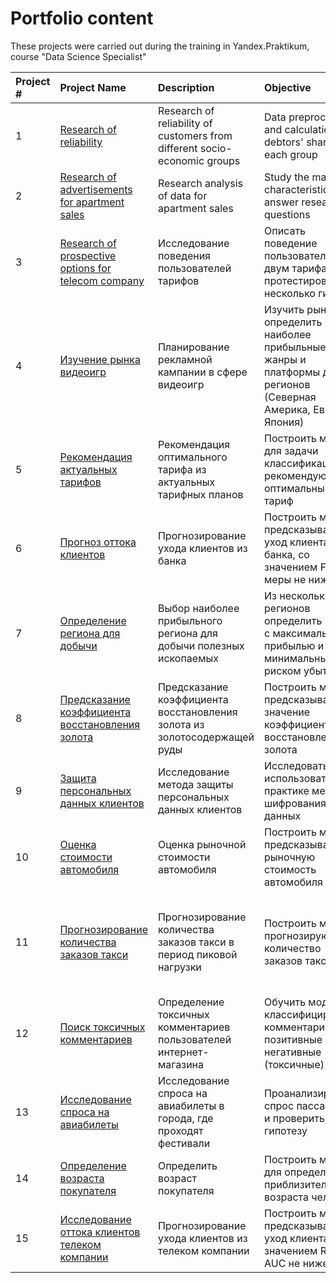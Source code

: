 # Portfolio content

These projects were carried out during the training in Yandex.Praktikum, course "Data Science Specialist"

| Project # | Project Name | Description | Objective | Libraries |
| :---------------------- | :---------------------- | :---------------------- | :---------------------- | :---------------------- |
|1| [Research of reliability](01_clients_credit_rating) | Research of reliability of customers from different socio-economic groups | Data preprocessing and calculation of debtors' share for each group | *numpy*, *pandas*, *matplotlib*, *pymystem3*, *collections*|
|2| [Research of advertisements for apartment sales](02_sales_apartments_spb)| Research analysis of data for apartment sales | Study the main characteristics and answer research questions | *numpy*, *pandas*, *matplotlib* |
|3| [Research of prospective options for telecom company](03_mobile_plan_research) | Исследование поведения пользователей тарифов | Описать поведение пользователей по двум тарифам и протестировать несколько гипотез | *numpy*, *pandas*, *matplotlib*, *math*, *scipy*|
|4| [Изучение рынка видеоигр](04_game_industry_market)| Планирование рекламной кампании в сфере видеоигр | Изучить рынок и определить наиболее прибыльные жанры и платформы для регионов (Северная Америка, Европа, Япония) | *numpy*, *pandas*, *matplotlib*, *seaborn*, *collections*, *scipy* |
|5| [Рекомендация актуальных тарифов](05_mobile_operator_recommend) | Рекомендация оптимального тарифа из актуальных тарифных планов | Построить модель для задачи классификации, рекомендующую оптимальный тариф | *numpy*, *pandas*, *matplotlib*, *seaborn*, *sklearn* |
|6| [Прогноз оттока клиентов](06_bank_clients_churn)| Прогнозирование ухода клиентов из банка | Построить модель, предсказывающую уход клиента из банка, со значением F1-меры не ниже 0.59 | *numpy*, *pandas*, *matplotlib*, *seaborn*, *re*, *scipy*, *sklearn*, *lightgbm* |
|7| [Определение региона для добычи](07_geo_risk_assessment)| Выбор наиболее прибыльного региона для добычи полезных ископаемых | Из нескольких регионов определить регион с максимальной прибылью и минимальным риском убытка | *numpy*, *pandas*, *matplotlib*, *seaborn*, *scipy*, *sklearn* |
|8| [Предсказание коэффициента восстановления золота](08_gold_recovery_rate)|Предсказание коэффициента восстановления золота из золотосодержащей руды| Построить модель, предсказывающую значение коэффициента восстановления золота| *numpy*, *pandas*, *matplotlib*, *seaborn*, *itertools*, *sklearn*  |
|9| [Защита персональных данных клиентов](09_client_info_protection)| Исследование метода защиты персональных данных клиентов | Исследовать и использовать на практике метод шифрования данных | *numpy*, *pandas*, *matplotlib*, *sklearn* |
|10| [Оценка стоимости автомобиля](10_car_price_valuation)| Оценка рыночной стоимости автомобиля | Построить модель, предсказывающую рыночную стоимость автомобиля | *numpy*, *pandas*, *matplotlib*, *sklearn*, *catboost*, *lightgbm* |
|11| [Прогнозирование количества заказов такси](11_taxi_order_forecast)| Прогнозирование количества заказов такси в период пиковой нагрузки | Построить модель, прогнозирующую количество заказов такси | *numpy*, *pandas*, *matplotlib*, *datetime*, *holidays*, *fbprophet*, *statsmodels*, *sklearn*, *lightgbm* |
|12| [Поиск токсичных комментариев](12_toxic_comments_identification)| Определение токсичных комментариев пользователей интернет-магазина | Обучить модель классифицировать комментарии на позитивные и негативные (токсичные) | *numpy*, *pandas*, *re*, *tqdm*, *sklearn*, *lightgbm*, *textblob*, *gensim*, *nltk* |
|13| [Исследование спроса на авиабилеты](13_air_ticket_research) | Исследование спроса на авиабилеты в города, где проходят фестивали | Проанализировать спрос пассажиров и проверить гипотезу | *numpy*, *pandas*, *matplotlib*, *seaborn*, *pylab*, *scipy*, *statsmodels* |
|14| [Определение возраста покупателя](14_face_recognition_age) | Определить возраст покупателя | Построить модель для определения приблизительного возраста человека | *numpy*, *pandas*, *matplotlib*, *seaborn*, *tensorflow.keras* |
|15| [Исследование оттока клиентов телеком компании](15_telecom_customer_churn) | Прогнозирование ухода клиентов из телеком компании | Построить модель, предсказывающую уход клиента, со значением ROC-AUC не ниже 0.85 | *numpy*, *pandas*, *matplotlib*, *seaborn*, *tqdm*, *sklearn*, *lightgbm* |

